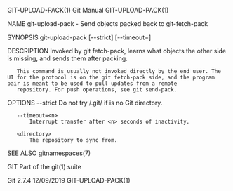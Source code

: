 GIT-UPLOAD-PACK(1)                                                                              Git Manual                                                                             GIT-UPLOAD-PACK(1)

NAME
       git-upload-pack - Send objects packed back to git-fetch-pack

SYNOPSIS
       git-upload-pack [--strict] [--timeout=<n>] <directory>

DESCRIPTION
       Invoked by git fetch-pack, learns what objects the other side is missing, and sends them after packing.

       This command is usually not invoked directly by the end user. The UI for the protocol is on the git fetch-pack side, and the program pair is meant to be used to pull updates from a remote
       repository. For push operations, see git send-pack.

OPTIONS
       --strict
           Do not try <directory>/.git/ if <directory> is no Git directory.

       --timeout=<n>
           Interrupt transfer after <n> seconds of inactivity.

       <directory>
           The repository to sync from.

SEE ALSO
       gitnamespaces(7)

GIT
       Part of the git(1) suite

Git 2.7.4                                                                                       12/09/2019                                                                             GIT-UPLOAD-PACK(1)
